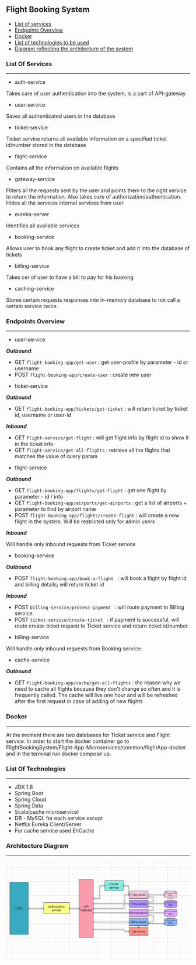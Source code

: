 Flight Booking System
---------------------

* [List of services](#list-of-services)
* [Endpoints Overview](#endpoints-overview)
* [Docker](#docker)
* [List of technologies to be used](#list-of-technologies)
* [Diagram reflecting the architecture of the system](#architecture-diagram)



### List Of Services

--------

- auth-service

Takes care of user authentication into the system, is a part of API-gateway
- user-service

Saves all authenticated users in the database
- ticket-service

Ticket service returns all available information on a specified ticket id/number stored in the database
- flight-service

Contains all the information on available flights
- gateway-service

Filters all the requests sent by the user and points them to the right service to return the information. Also takes care of authorization/authentication. Hides all the services internal services from user
- eureka-server

Identifies all available services
- booking-service

Allows user to book any flight to create ticket and add it into the database of tickets
- billing-service

Takes cer of user to have a bill to pay for his booking
- caching-service

Stores certain requests responses into in-memory database to not call a certain service twice.


### Endpoints Overview

--------

- user-service

**_Outbound_**:

+ GET `flight-booking-app/get-user` : get user-profile by parameter - id or username
+ POST `flight-booking-app/create-user` : create new user

- ticket-service

**_Outbound_**

+ GET `flight-booking-app/tickets/get-ticket` : will return ticket by ticket id, username or user-id

**_Inbound_**

+ GET `flight-service/get-flight` : will get flight info by flight id to show it in the ticket info
+ GET `flight-service/get-all-flights` : retrieve all the flights that matches the value of query param

- flight-service

**_Outbound_**

+ GET `flight-booking-app/flights/get-flight` : get one flight by parameter - id / info
+ GET `flight-booking-app/airports/get-airports` : get a list of airports + parameter to find by airport name
+ POST `flight-booking-app/flights/create-flight` : will create a new flight in the system. Will be restricted only for admin users

**_Inbound_**

Will handle only inbound requests from Ticket service

- booking-service

**_Outbound_**

+ POST `flight-booking-app/book-a-flight ` : will book a flight by flight id and billing details; will return ticket id

**_Inbound_**

+ POST `billing-service/process-payment ` : will route payment to Billing service.
+ POST `ticket-service/create-ticket ` : if payment is successful, will route create-ticket request to Ticket service and return ticket id/number

- billing-service

Will handle only inbound requests from Booking service:

- cache-service

**_Outbound_**

+ GET `flight-booking-app/cache/get-all-flights` : the reason why we need to cache all flights because they don't change so often and it is frequently called.
  The cache will live one hour and will be refreshed after the first request in case of adding of new flights

### Docker

--------

At the moment there are two databases for Ticket service and Flight service. In order to start the docker container go to FlightBookingSystem/Flight-App-Microservices/common/flightApp-docker and in the terminal run docker compose up.

### List Of Technologies

-------

+ JDK 1.8
+ Spring Boot
+ Spring Cloud
+ Spring Data
+ Scala(cache microservice)
+ DB - MySQL for each service except
+ Netflix Eureka Client/Server
+ For cache service used EhCache

### Architecture Diagram

------

![Microservices Architectural Model](docs/lab1/MicroservicesDiagram.png)